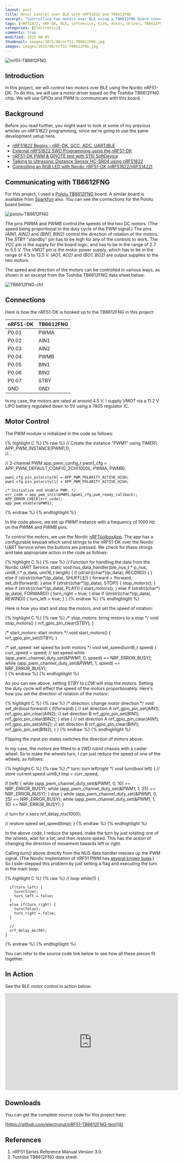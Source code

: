 ```yaml
---
layout: post
title: Motor Control over BLE with nRF51822 and TB6612FNG
excerpt: "Controlling two motors over BLE using a TB6612FNG board connected to the Nordic nRF51-DK (nRF51822/nRF51422)."
tags: [nRF51822, nRF-DK, BLE, softdevice, S110, motor, driver, TB6612FNG]
categories: [Electronics]
comments: true
modified: 2015-08-05
thumbnail: images/2015/08/nrf51-TB6612FNG.jpg
images: images/2015/08/nrf51-TB6612FNG.jpg
---
```


![nrf51-TB6612FNG](/images/2015/08/nrf51-TB6612FNG.jpg "nrf51-TB6612FNG")

## Introduction

In this project, we will control two motors over BLE using the
Nordic nRF51-DK. To do this, we will use a motor driver based on the
Toshiba TB6612FNG chip. We will use GPIOs and PWM to communicate
with this board.

## Background

Before you read further, you might want to look at some of my previous
articles on nRF51822 programming, since we're going to use the same
development setup here.

* [nRF51822 Begins - nRF-DK, GCC, ADC, UART/BLE][1]
* [External nRF51822 SWD Programming using the nRF51-DK][2]
* [nRF51-DK PWM & GPIOTE test with S110 SoftDevice][3]
* [Talking to Ultrasonic Distance Sensor HC-SR04 using nRF51822][4]
* [Controlling an RGB LED with Nordic nRF51-DK (nRF51822/nRF51422)][5]

## Communicating with TB6612FNG

For this project, I used a [Pololu TB6612FNG][6] board. A similar board
is available from [Sparkfun][7] also. You can see the connections for the
Pololu board below:

![pololu-TB6612FNG](/images/2015/08/pololu-TB6612FNG.png "pololu-TB6612FNG")

The pins *PWMA* and *PWMB* control the speeds of the two DC motors. (The
speed being proportional to the duty cycle of the PWM signal.) The pins
*(AIN1, AIN2)* and *(BIN1, BIN2)* control the direction of rotation
of the motors. The *STBY* "standby" pin has to be high for any of the
controls to work. The *VCC* pin is the supply for the board logic, and
has to be in the range of 2.7 to 5.5 V. The *VMOT* pin is the motor
power supply, which has to be in the range of 4.5 to 13.5 V. *(AO1, AO2)*
and *(BO1, BO2)* are output supplies to the two motors.

The speed and direction of the motors can be controlled in various ways,
as shown in an excerpt from the Toshiba TB6612FNG data sheet below:

![TB6612FNG-ctrl](/images/2015/08/TB6612FNG-ctrl.png "TB6612FNG-ctrl")

## Connections

Here is how the nRF51-DK is hooked up to the TB6612FNG in this project:

| nRF51-DK | TB6612FNG|
|:------- |:--------|
| P0.01| PWMA |
| P0.02| AIN1 |
| P0.03| AIN2 |
| P0.04| PWMB |
| P0.05| BIN1 |
| P0.06| BIN2 |
| P0.07| STBY |
| GND | GND |

In my case, the motors are rated at around 4.5 V. I supply *VMOT* via
a 11.2 V LiPO battery regulated down to 5V using a 7805 regulator IC.  

## Motor Control

The PWM module is initialized in the code as follows:

{% highlight C %}
{% raw %}
   // Create the instance "PWM1" using TIMER1.
   APP_PWM_INSTANCE(PWM1,1);   
   //...

   // 2-channel PWM
   app_pwm_config_t pwm1_cfg =
      APP_PWM_DEFAULT_CONFIG_2CH(1000L, PWMA, PWMB);

    pwm1_cfg.pin_polarity[0] = APP_PWM_POLARITY_ACTIVE_HIGH;
    pwm1_cfg.pin_polarity[1] = APP_PWM_POLARITY_ACTIVE_HIGH;

    /* Initialize and enable PWM. */
    err_code = app_pwm_init(&PWM1,&pwm1_cfg,pwm_ready_callback);
    APP_ERROR_CHECK(err_code);
    app_pwm_enable(&PWM1);
{% endraw %}
{% endhighlight %}

In the code above, we set up *PWM1* instance with a frequency of
1000 Hz on the *PWMA* and *PWMB* pins.

To control the motors, we use the Nordic [nRFToolboxApp][9].
The app has a configurable keypad which send strings to the
nRF51-DK over the Nordic UART Service when the buttons are pressed. We
check for these strings and take appropriate action in the code as
follows:

{% highlight C %}
{% raw %}
// Function for handling the data from the Nordic UART Service.
static void nus_data_handler(ble_nus_t * p_nus, uint8_t * p_data,
                             uint16_t length)
{
  if (strstr((char*)(p_data), RECORD)) {
  }
  else if (strstr((char*)(p_data), SHUFFLE)) {
    forward = !forward;
    set_dir(forward);
  }
  else if (strstr((char*)(p_data), STOP)) {
    stop_motors();
  }
  else if (strstr((char*)(p_data), PLAY)) {
    start_motors();
  }
  else if (strstr((char*)(p_data), FORWARD)) {
    turn_right = true;
  }
  else if (strstr((char*)(p_data), REWIND)) {
    turn_left = true;
  }
}
{% endraw %}
{% endhighlight %}

Here is how you start and stop the motors, and set the speed of rotation:

{% highlight C %}
{% raw %}
/* stop_motors: bring motors to a stop */
void stop_motors()
{
  nrf_gpio_pin_clear(STBY);
}

/* start_motors: start motors */
void start_motors()
{
  nrf_gpio_pin_set(STBY);
}

/* set_speed: set speed for both motors */
void set_speed(uint8_t speed)
{
  curr_speed = speed;
  // set speed
  while (app_pwm_channel_duty_set(&PWM1, 0, speed) == NRF_ERROR_BUSY);
  while (app_pwm_channel_duty_set(&PWM1, 1, speed) == NRF_ERROR_BUSY);      
}
{% endraw %}
{% endhighlight %}

As you can see above, setting *STBY* to *LOW* will stop the
motors. Setting the duty cycle will effect the speed of the motors
proportionately. Here's how you set the direction of rotation of the
motors:

{% highlight C %}
{% raw %}
/* direction: change motor direction */
void set_dir(bool forward)
{
  if(forward) {
    // set direction A
    nrf_gpio_pin_set(AIN1);
    nrf_gpio_pin_clear(AIN2);
    // set direction B
    nrf_gpio_pin_set(BIN1);
    nrf_gpio_pin_clear(BIN2);
  }
  else {
     // set direction A
    nrf_gpio_pin_clear(AIN1);
    nrf_gpio_pin_set(AIN2);
    // set direction B
    nrf_gpio_pin_clear(BIN1);
    nrf_gpio_pin_set(BIN2);
  }
}
{% endraw %}
{% endhighlight %}

Flipping the input pin states switches the direction of motors above.

In my case, the motors are fitted to a 2WD robot chassis with a caster
wheel. So to make the wheels turn, I can just reduce the speed of one
of the wheels, as follows:

{% highlight C %}
{% raw %}
/* turn: turn left/right */
void turn(bool left)
{
  // store current speed
  uint8_t tmp = curr_speed;

  if (left) {
    while (app_pwm_channel_duty_set(&PWM1, 0, 10) == NRF_ERROR_BUSY);
    while (app_pwm_channel_duty_set(&PWM1, 1, 25) == NRF_ERROR_BUSY);
  }
  else {
    while (app_pwm_channel_duty_set(&PWM1, 0, 25) == NRF_ERROR_BUSY);
    while (app_pwm_channel_duty_set(&PWM1, 1, 10) == NRF_ERROR_BUSY);
  }

  // turn for x secs
  nrf_delay_ms(1000);

  // restore speed
  set_speed(tmp);
}
{% endraw %}
{% endhighlight %}

In the above code, I reduce the speed, make the turn by just rotating
one of the wheels, wait for a bit, and then restore speed. This has
the action of changing the direction of movement towards left or
right.

Calling *turn()* above directly from the NUS data handler messes up
the PWM signal. (The Nordic implentation of nRF51 PWM has [several known
bugs][10].) So I side-stepped this problem by just setting a flag and
executing the turn in the main loop:

{% highlight C %}
{% raw %}
    // loop
    while(1) {

      if(turn_left) {
        turn(true);
        turn_left = false;
      }
      else if(turn_right) {
        turn(false);
        turn_right = false;
      }

      //
      nrf_delay_ms(50);
    }
{% endraw %}
{% endhighlight %}

You can refer to the source code link below to see how all these
pieces fit together.

## In Action

See the BLE motor control in action below:

<iframe width="560" height="315" src="https://www.youtube.com/embed/pYzz8bZZ0Tc" frameborder="0" allowfullscreen></iframe>

## Downloads

You can get the complete source code for this project here:

[https://github.com/electronut/nRF51-TB6612FNG-test][8]


## References

1. nRF51 Series Reference Manual Version 3.0.
2. Toshiba TB6612FNG data sheet.


[1]: http://electronut.in/nrf51-adc-test/
[2]: http://electronut.in/nrf51-dk-external-programming/
[3]: http://electronut.in/nrf51-pwm-test/
[4]: http://electronut.in/nrf51-hcsr04/
[5]: http://electronut.in/nrf51-rgb-led-test/
[6]: https://www.pololu.com/product/713
[7]: https://www.sparkfun.com/products/9457
[8]: https://github.com/electronut/nRF51-TB6612FNG-test
[9]: https://www.nordicsemi.com/eng/Products/nRFready-Demo-Apps/nRF-Toolbox-App
[10]: https://devzone.nordicsemi.com/question/39809/sometimes-pwm-signal-is-reversed/#46148
